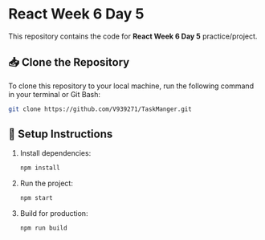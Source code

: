 # React Week 6 Day 5

This repository contains the code for **React Week 6 Day 5** practice/project.

## 📥 Clone the Repository

To clone this repository to your local machine, run the following command in your terminal or Git Bash:

```bash
git clone https://github.com/V939271/TaskManger.git
```
## 🚀 Setup Instructions

1. Install dependencies:
   ```bash
   npm install
   ```

2. Run the project:
   ```bash
   npm start
   ```

3. Build for production:
   ```bash
   npm run build
   ```
